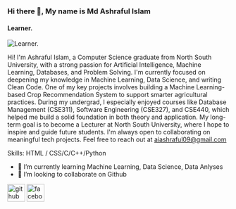 ### Hi there 👋, My name is Md Ashraful Islam
#### Learner.
![Learner.](https://scontent.fcgp31-1.fna.fbcdn.net/v/t39.30808-6/487864227_3961837097467305_6926560111898026563_n.jpg?_nc_cat=107&ccb=1-7&_nc_sid=6ee11a&_nc_eui2=AeFsCUdEzU00Q_BaiTd0hJ2lZmfsbZHJ_R5mZ-xtkcn9Hjj56o5BWSPAY9zadKRxTPo4uo0-TEl1VFjD2Va5n8jn&_nc_ohc=lGL-ZWy5qRoQ7kNvwE1K_20&_nc_oc=AdlIScL447l_oYj7PIKIeuNybgYtBE0suWUhWjYgYy_iOKd7lGLBlHUdrFOfjWfYcWg&_nc_zt=23&_nc_ht=scontent.fcgp31-1.fna&_nc_gid=A74QVre_Gf66Lgo31TBM_Q&oh=00_AfEB2r75mRBcVgWDdsJwlkW9sK80AZ01jYrwYBW1vISwmw&oe=67F87FDC)

Hi! I'm Ashraful Islam, a Computer Science graduate from North South University, with a strong passion for Artificial Intelligence, Machine Learning, Databases, and Problem Solving. I'm currently focused on deepening my knowledge in Machine Learning, Data Science, and writing Clean Code. One of my key projects involves building a Machine Learning-based Crop Recommendation System to support smarter agricultural practices. During my undergrad, I especially enjoyed courses like Database Management (CSE311), Software Engineering (CSE327), and CSE440, which helped me build a solid foundation in both theory and application. My long-term goal is to become a Lecturer at North South University, where I hope to inspire and guide future students. I'm always open to collaborating on meaningful tech projects. Feel free to reach out at aiashraful09@gmail.com

Skills:  HTML / CSS/C/C++/Python

- 🌱 I’m currently learning Machine Learning, Data Science, Data Anlyses 
- 👯 I’m looking to collaborate on Github 


[<img src='https://cdn.jsdelivr.net/npm/simple-icons@3.0.1/icons/github.svg' alt='github' height='40'>](https://github.com/Ashraful1Islam)  [<img src='https://cdn.jsdelivr.net/npm/simple-icons@3.0.1/icons/facebook.svg' alt='facebook' height='40'>](https://www.facebook.com/https://www.facebook.com/vaiyyaa)  

